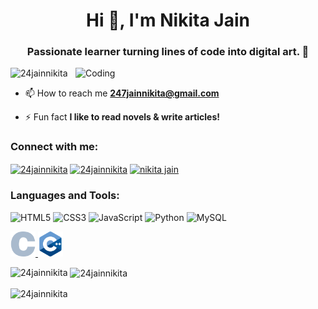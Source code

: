 <h1 align="center">Hi 👋, I'm Nikita Jain</h1>
<h3 align="center">Passionate learner turning lines of code into digital art. 🚀</h3>
<img align="right" alt="Coding" width="400" src="https://i.pinimg.com/originals/e7/26/c7/e726c74ac081eed50feee1433d12c998.gif">

<p align="left"> <img src="https://komarev.com/ghpvc/?username=24jainnikita&label=Profile%20views&color=0e75b6&style=flat" alt="24jainnikita" /> </p>

- 📫 How to reach me **247jainnikita@gmail.com**

- ⚡ Fun fact **I like to read novels & write articles!**

<h3 align="left">Connect with me:</h3>
<p align="left">
<a href="https://linkedin.com/in/24jainnikita" target="blank"><img align="center" src="https://raw.githubusercontent.com/rahuldkjain/github-profile-readme-generator/master/src/images/icons/Social/linked-in-alt.svg" alt="24jainnikita" height="30" width="40" /></a>
<a href="https://instagram.com/24jainnikita" target="blank"><img align="center" src="https://raw.githubusercontent.com/rahuldkjain/github-profile-readme-generator/master/src/images/icons/Social/instagram.svg" alt="24jainnikita" height="30" width="40" /></a>
<a href="https://www.youtube.com/c/nikita jain" target="blank"><img align="center" src="https://raw.githubusercontent.com/rahuldkjain/github-profile-readme-generator/master/src/images/icons/Social/youtube.svg" alt="nikita jain" height="30" width="40" /></a>
</p>

<h3 align="left">Languages and Tools:</h3>
<p align="left">
  <img src="https://img.shields.io/badge/HTML5-E34F26?style=for-the-badge&logo=html5&logoColor=white" alt="HTML5"/>
  <img src="https://img.shields.io/badge/CSS3-1572B6?style=for-the-badge&logo=css3&logoColor=white" alt="CSS3"/>
  <img src="https://img.shields.io/badge/JavaScript-F7DF1E?style=for-the-badge&logo=javascript&logoColor=black" alt="JavaScript"/>
  <img src="https://img.shields.io/badge/Python-14354C?style=for-the-badge&logo=python&logoColor=white" alt="Python"/>
  <img src="https://img.shields.io/badge/MySQL-4479A1?style=for-the-badge&logo=mysql&logoColor=white" alt="MySQL"/>
</p>

<p align="left"> <a href="https://www.cprogramming.com/" target="_blank" rel="noreferrer"> <img src="https://raw.githubusercontent.com/devicons/devicon/master/icons/c/c-original.svg" alt="c" width="40" height="40"/> </a> <a href="https://www.w3schools.com/cpp/" target="_blank" rel="noreferrer"> <img src="https://raw.githubusercontent.com/devicons/devicon/master/icons/cplusplus/cplusplus-original.svg" alt="cplusplus" width="40" height="40"/> </a> </p>

<p><img align="left" src="https://github-readme-stats.vercel.app/api/top-langs?username=24jainnikita&show_icons=true&locale=en&layout=compact" alt="24jainnikita" /></p>

<p>&nbsp;<img align="center" src="https://github-readme-stats.vercel.app/api?username=24jainnikita&show_icons=true&locale=en" alt="24jainnikita" /></p>

<p><img align="center" src="https://github-readme-streak-stats.herokuapp.com/?user=24jainnikita&" alt="24jainnikita" /></p>
